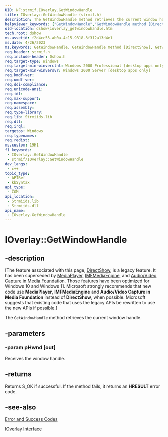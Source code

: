 ```yaml
---
UID: NF:strmif.IOverlay.GetWindowHandle
title: IOverlay::GetWindowHandle (strmif.h)
description: The GetWindowHandle method retrieves the current window handle.
helpviewer_keywords: ["GetWindowHandle","GetWindowHandle method [DirectShow]","GetWindowHandle method [DirectShow]","IOverlay interface","IOverlay interface [DirectShow]","GetWindowHandle method","IOverlay.GetWindowHandle","IOverlay::GetWindowHandle","IOverlayGetWindowHandle","dshow.ioverlay_getwindowhandle","strmif/IOverlay::GetWindowHandle"]
old-location: dshow\ioverlay_getwindowhandle.htm
tech.root: dshow
ms.assetid: f2d4cc53-ab0a-4c15-9818-3f312a13d4e1
ms.date: 4/26/2023
ms.keywords: GetWindowHandle, GetWindowHandle method [DirectShow], GetWindowHandle method [DirectShow],IOverlay interface, IOverlay interface [DirectShow],GetWindowHandle method, IOverlay.GetWindowHandle, IOverlay::GetWindowHandle, IOverlayGetWindowHandle, dshow.ioverlay_getwindowhandle, strmif/IOverlay::GetWindowHandle
req.header: strmif.h
req.include-header: Dshow.h
req.target-type: Windows
req.target-min-winverclnt: Windows 2000 Professional [desktop apps only]
req.target-min-winversvr: Windows 2000 Server [desktop apps only]
req.kmdf-ver: 
req.umdf-ver: 
req.ddi-compliance: 
req.unicode-ansi: 
req.idl: 
req.max-support: 
req.namespace: 
req.assembly: 
req.type-library: 
req.lib: Strmiids.lib
req.dll: 
req.irql: 
targetos: Windows
req.typenames: 
req.redist: 
ms.custom: 19H1
f1_keywords:
 - IOverlay::GetWindowHandle
 - strmif/IOverlay::GetWindowHandle
dev_langs:
 - c++
topic_type:
 - APIRef
 - kbSyntax
api_type:
 - COM
api_location:
 - Strmiids.lib
 - Strmiids.dll
api_name:
 - IOverlay.GetWindowHandle
---
```


# IOverlay::GetWindowHandle


## -description

\[The feature associated with this page, [DirectShow](/windows/win32/directshow/directshow), is a legacy feature. It has been superseded by [MediaPlayer](/uwp/api/Windows.Media.Playback.MediaPlayer), [IMFMediaEngine](/windows/win32/api/mfmediaengine/nn-mfmediaengine-imfmediaengine), and [Audio/Video Capture in Media Foundation](windows/win32/medfound/audio-video-capture-in-media-foundation). Those features have been optimized for Windows 10 and Windows 11. Microsoft strongly recommends that new code use **MediaPlayer**, **IMFMediaEngine** and **Audio/Video Capture in Media Foundation** instead of **DirectShow**, when possible. Microsoft suggests that existing code that uses the legacy APIs be rewritten to use the new APIs if possible.\]

The <code>GetWindowHandle</code> method retrieves the current window handle.

## -parameters

### -param pHwnd [out]

Receives the window handle.

## -returns

Returns S_OK if successful. If the method fails, it returns an <b>HRESULT</b> error code.

## -see-also

<a href="/windows/desktop/DirectShow/error-and-success-codes">Error and Success Codes</a>



<a href="/windows/desktop/api/strmif/nn-strmif-ioverlay">IOverlay Interface</a>